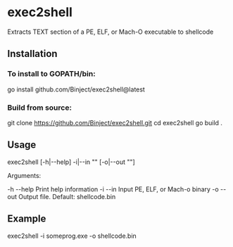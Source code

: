 # exec2shell
Extracts TEXT section of a PE, ELF, or Mach-O executable to shellcode


## Installation

### To install to GOPATH/bin:
go install github.com/Binject/exec2shell@latest

### Build from source:
git clone https://github.com/Binject/exec2shell.git
cd exec2shell
go build .

## Usage

exec2shell [-h|--help] -i|--in "<value>" [-o|--out "<value>"]

Arguments:

  -h  --help  Print help information
  -i  --in    Input PE, ELF, or Mach-o binary
  -o  --out   Output file. Default: shellcode.bin
  
## Example
exec2shell -i someprog.exe -o shellcode.bin
